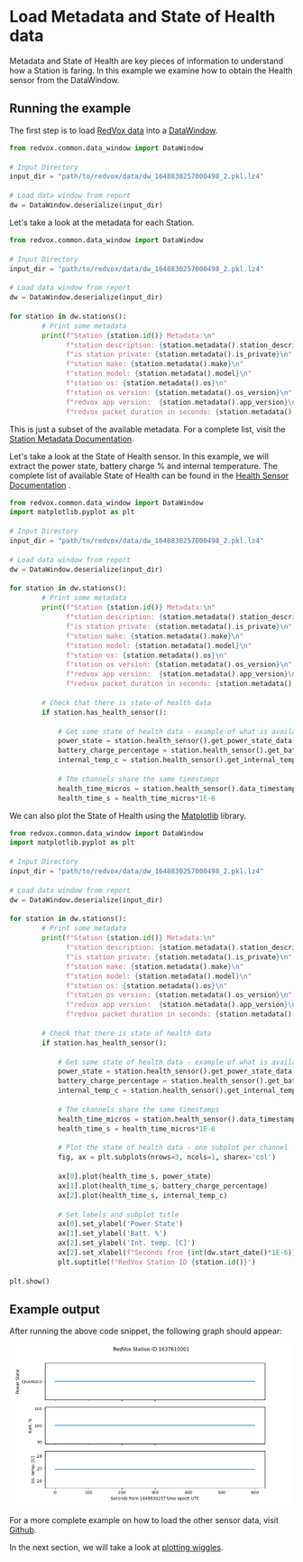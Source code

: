 # Load Metadata and State of Health data 

Metadata and State of Health are key pieces of information to understand how a Station is faring. In this example 
we examine how to obtain the Health sensor from the DataWindow.

## Running the example
The first step is to load [RedVox data](getting_data_from_report.md) into a
[DataWindow](https://github.com/RedVoxInc/redvox-python-sdk/tree/master/docs/python_sdk/data_window#-redvox-python-sdk-datawindow-manual).

```python
from redvox.common.data_window import DataWindow

# Input Directory
input_dir = "path/to/redvox/data/dw_1648830257000498_2.pkl.lz4"

# Load data window from report
dw = DataWindow.deserialize(input_dir)
```
Let's take a look at the metadata for each Station. 

```python
from redvox.common.data_window import DataWindow

# Input Directory
input_dir = "path/to/redvox/data/dw_1648830257000498_2.pkl.lz4"

# Load data window from report
dw = DataWindow.deserialize(input_dir)

for station in dw.stations():
        # Print some metadata
        print(f"Station {station.id()} Metadata:\n"
              f"station description: {station.metadata().station_description}\n"
              f"is station private: {station.metadata().is_private}\n"
              f"station make: {station.metadata().make}\n"
              f"station model: {station.metadata().model}\n"
              f"station os: {station.metadata().os}\n"
              f"station os version: {station.metadata().os_version}\n"
              f"redvox app version:  {station.metadata().app_version}\n"
              f"redvox packet duration in seconds: {station.metadata().packet_duration_s}\n")
```
This is just a subset of the available metadata. For a complete list, visit the 
[Station Metadata Documentation](https://github.com/RedVoxInc/redvox-python-sdk/tree/master/docs/python_sdk/data_window/station#station-metadata).

Let's take a look at the State of Health sensor. In this example, we will extract the power state, battery charge % and
internal temperature. The complete list of available State of Health can be found in the 
[Health Sensor Documentation](https://github.com/RedVoxInc/redvox-python-sdk/tree/master/docs/python_sdk/data_window/station#health-sensor)
.

```python
from redvox.common.data_window import DataWindow
import matplotlib.pyplot as plt

# Input Directory
input_dir = "path/to/redvox/data/dw_1648830257000498_2.pkl.lz4"

# Load data window from report
dw = DataWindow.deserialize(input_dir)

for station in dw.stations():
        # Print some metadata
        print(f"Station {station.id()} Metadata:\n"
              f"station description: {station.metadata().station_description}\n"
              f"is station private: {station.metadata().is_private}\n"
              f"station make: {station.metadata().make}\n"
              f"station model: {station.metadata().model}\n"
              f"station os: {station.metadata().os}\n"
              f"station os version: {station.metadata().os_version}\n"
              f"redvox app version:  {station.metadata().app_version}\n"
              f"redvox packet duration in seconds: {station.metadata().packet_duration_s}\n")

        # Check that there is state of health data
        if station.has_health_sensor():

            # Get some state of health data - example of what is available
            power_state = station.health_sensor().get_power_state_data()
            battery_charge_percentage = station.health_sensor().get_battery_charge_remaining_data()
            internal_temp_c = station.health_sensor().get_internal_temp_c_data()

            # The channels share the same timestamps
            health_time_micros = station.health_sensor().data_timestamps() - station.health_sensor().first_data_timestamp()
            health_time_s = health_time_micros*1E-6

```
We can also plot the State of Health using the [Matplotlib](https://matplotlib.org/) library.

```python
from redvox.common.data_window import DataWindow
import matplotlib.pyplot as plt

# Input Directory
input_dir = "path/to/redvox/data/dw_1648830257000498_2.pkl.lz4"

# Load data window from report
dw = DataWindow.deserialize(input_dir)

for station in dw.stations():
        # Print some metadata
        print(f"Station {station.id()} Metadata:\n"
              f"station description: {station.metadata().station_description}\n"
              f"is station private: {station.metadata().is_private}\n"
              f"station make: {station.metadata().make}\n"
              f"station model: {station.metadata().model}\n"
              f"station os: {station.metadata().os}\n"
              f"station os version: {station.metadata().os_version}\n"
              f"redvox app version:  {station.metadata().app_version}\n"
              f"redvox packet duration in seconds: {station.metadata().packet_duration_s}\n")

        # Check that there is state of health data
        if station.has_health_sensor():

            # Get some state of health data - example of what is available
            power_state = station.health_sensor().get_power_state_data()
            battery_charge_percentage = station.health_sensor().get_battery_charge_remaining_data()
            internal_temp_c = station.health_sensor().get_internal_temp_c_data()

            # The channels share the same timestamps
            health_time_micros = station.health_sensor().data_timestamps() - station.health_sensor().first_data_timestamp()
            health_time_s = health_time_micros*1E-6

            # Plot the state of health data - one subplot per channel
            fig, ax = plt.subplots(nrows=3, ncols=1, sharex='col')

            ax[0].plot(health_time_s, power_state)
            ax[1].plot(health_time_s, battery_charge_percentage)
            ax[2].plot(health_time_s, internal_temp_c)

            # Set labels and subplot title
            ax[0].set_ylabel('Power State')
            ax[1].set_ylabel('Batt. %')
            ax[2].set_ylabel('Int. temp. [C]')
            ax[2].set_xlabel(f"Seconds from {int(dw.start_date()*1E-6)} Unix epoch UTC")
            plt.suptitle(f"RedVox Station ID {station.id()}")

plt.show()
```
## Example output
After running the above code snippet, the following graph should appear:

![](../img/fig_ex_03.png)

For a more complete example on how to load the other sensor data, visit
[Github](https://github.com/RedVoxInc/redvox-examples/blob/main/examples/ex_03_metadata_and_soh/load_metadata_soh.py).

In the next section, we will take a look at [plotting wiggles](04_plot_wiggles.md).



